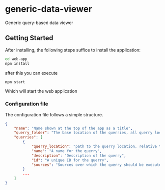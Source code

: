 # generic-data-viewer
Generic query-based data viewer


## Getting Started 

After installing, the following steps suffice to install the application:

```bash
cd web-app
npm install 
```

after this you can execute

```bash
npm start
```

Which will start the web application

### Configuration file 

The configuration file follows a simple structure. 

```json
{
    "name": "Name shown at the top of the app as a title",
    "querry_folder": "The base location of the querries, all querry locations will start from this folder",
    "querries": [
        {
            "querry_location": "path to the querry location, relative to "querry_folder"",
            "name": "A name for the querry",
            "description": "Description of the querry",
            "id": "A unique ID for the querry",
            "sources": "Sources over which the querry should be executed"
        }
        ...
    ]
}
```